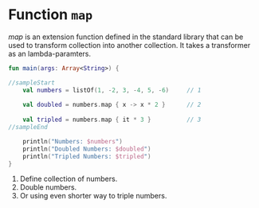 # Function `map`

*map* is an extension function defined in the standard library that can be used to transform collection into another collection. It takes a transformer as an lambda-paramters.

<div class="language-kotlin" theme="idea">

```kotlin
fun main(args: Array<String>) {

//sampleStart
    val numbers = listOf(1, -2, 3, -4, 5, -6)     // 1
    
    val doubled = numbers.map { x -> x * 2 }      // 2
    
    val tripled = numbers.map { it * 3 }          // 3
//sampleEnd

    println("Numbers: $numbers")
    println("Doubled Numbers: $doubled")
    println("Tripled Numbers: $tripled")
}
```

</div>

1. Define collection of numbers.
2. Double numbers.
3. Or using even shorter way to triple numbers. 
